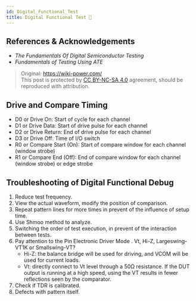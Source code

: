 ```yaml
---
id: Digital_Functional_Test
title: Digital Functional Test 🚧
---
```


## References & Acknowledgements

- *The Fundamentals Of Digital Semiconductor Testing*
- *Fundamentals of Testing Using ATE*

> Original: <https://wiki-power.com/>  
> This post is protected by [CC BY-NC-SA 4.0](https://creativecommons.org/licenses/by/4.0/deed.en) agreement, should be reproduced with attribution.

## Drive and Compare Timing

- D0 or Drive On: Start of cycle for each channel
- D1 or Drive Data: Start of drive pulse for each channel
- D2 or Drive Return: End of drive pulse for each channel
- D3 or Drive Off: Time of I/O switch
- R0 or Compare Start (On): Start of compare window for each channel (window strobe)
- R1 or Compare End (Off): End of compare window for each channel (window strobe) or edge strobe

## Troubleshooting of Digital Functional Debug

1. Reduce test frequency.
2. View the actual waveform, modify the position of comparison.
3. Repeat pattern lines for more times in prevent of the influence of setup time.
4. Use Shmoo method to analyze.
5. Switching the order of test execution, in prevent of the interaction between tests.
6. Pay attention to the Pin Electronic Driver Mode
. Vt, Hi-Z, Largeswing-VT1K or Smallswing-VT?
    - Hi-Z: the balance bridge will be used for driving, and VCOM will be used for current loads.
    - Vt: directly connect to Vt level through a 50Ω resistance. If the DUT output is running at a high speed, using the VT results in fewer reflections seen by the comparator.
7. Check if TDR is calibrated.
8. Defects with pattern itself.
